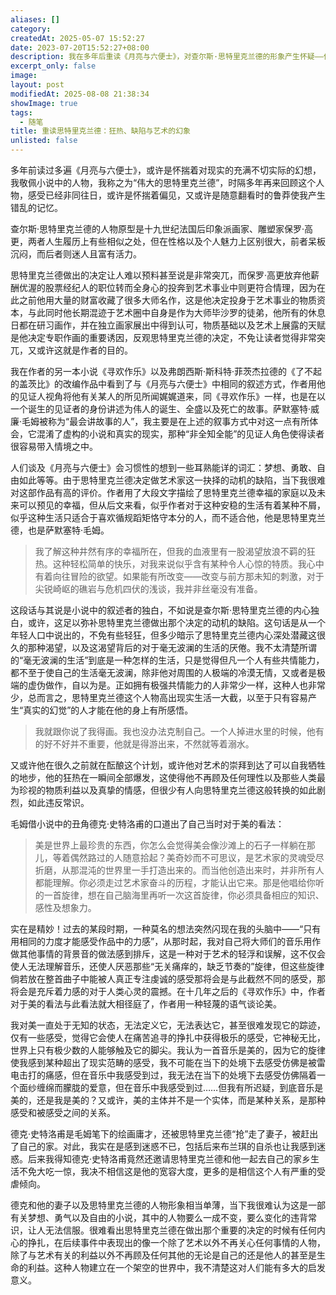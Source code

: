 ```yaml
---
aliases: []
category: 
createdAt: 2025-05-07 15:52:27
date: 2023-07-20T15:52:27+08:00
description: 我在多年后重读《月亮与六便士》，对查尔斯·思特里克兰德的形象产生怀疑——他的艺术狂热缺乏现实动机，与原型高更的理性选择形成鲜明对比。毛姆用见证者视角模糊虚构与真实，但思特里克兰德的突然转变、对家庭的冷漠、德克夫妇的扁平化处理，让“我”逐渐意识到这部小说并非关于梦想，而是毛姆对秩序生活的隐秘反叛。书中关于“美必须用痛苦换取”的论述曾让“我”震撼，但如今看来，这种美学观与后续作品《寻欢作乐》中的轻蔑形成矛盾。艺术是否真需以人性为代价？思特里克兰德或许只是毛姆精心设计的叙事幻象，一个拒绝共情的文学实验品。
excerpt_only: false
image: 
layout: post
modifiedAt: 2025-08-08 21:38:34
showImage: true
tags:
  - 随笔
title: 重读思特里克兰德：狂热、缺陷与艺术的幻象
unlisted: false
---
```


多年前读过多遍《月亮与六便士》，或许是怀揣着对现实的充满不切实际的幻想，我敬佩小说中的人物，我称之为“伟大的思特里克兰德”，时隔多年再来回顾这个人物，感受已经非同往日，或许是怀揣着偏见，又或许是随意翻看时的鲁莽使我产生错乱的记忆。

查尔斯·思特里克兰德的人物原型是十九世纪法国后印象派画家、雕塑家保罗·高更，两者人生履历上有些相似之处，但在性格以及个人魅力上区别很大，前者呆板沉闷，而后者则迷人且富有活力。

思特里克兰德做出的决定让人难以预料甚至说是非常突兀，而保罗·高更放弃他薪酬优渥的股票经纪人的职位转而全身心的投奔到艺术事业中则更符合情理，因为在此之前他用大量的财富收藏了很多大师名作，这是他决定投身于艺术事业的物质资本，与此同时他长期混迹于艺术圈中自身是作为大师毕沙罗的徒弟，他所有的休息日都在研习画作，并在独立画家展出中得到认可，物质基础以及艺术上展露的天赋是他决定专职作画的重要诱因，反观思特里克兰德的决定，不免让读者觉得非常突兀，又或许这就是作者的目的。

我在作者的另一本小说《寻欢作乐》以及弗朗西斯·斯科特·菲茨杰拉德的《了不起的盖茨比》的改编作品中看到了与《月亮与六便士》中相同的叙述方式，作者用他的见证人视角将他有关某人的所见所闻娓娓道来，同《寻欢作乐》一样，也是在以一个诞生的见证者的身份讲述为伟人的诞生、全盛以及死亡的故事。萨默塞特·威廉·毛姆被称为“最会讲故事的人”，我主要是在上述的叙事方式中对这一点有所体会，它混淆了虚构的小说和真实的现实，那种“非全知全能”的见证人角色使得读者很容易带入情境之中。

人们谈及《月亮与六便士》会习惯性的想到一些耳熟能详的词汇：梦想、勇敢、自由如此等等。由于思特里克兰德决定做艺术家这一抉择的动机的缺陷，当下我很难对这部作品有高的评价。作者用了大段文字描绘了思特里克兰德幸福的家庭以及未来可以预见的幸福，但从后文来看，似乎作者对于这种安稳的生活有着某种不屑，似乎这种生活只适合于喜欢循规蹈矩恪守本分的人，而不适合他，他是思特里克兰德，也是萨默塞特·毛姆。

> 我了解这种井然有序的幸福所在，但我的血液里有一股渴望放浪不羁的狂热。这种轻松简单的快乐，对我来说似乎含有某种令人心惊的特质。我心中有着向往冒险的欲望。如果能有所改变——改变与前方那未知的刺激，对于尖锐崎岖的礁岩与危机四伏的浅谈，我并非丝毫没有准备。

这段话与其说是小说中的叙述者的独白，不如说是查尔斯·思特里克兰德的内心独白，或许，这足以弥补思特里克兰德做出那个决定的动机的缺陷。这句话是从一个年轻人口中说出的，不免有些轻狂，但多少暗示了思特里克兰德内心深处潜藏这很久的那种渴望，以及这渴望背后的对于毫无波澜的生活的厌倦。我不太清楚所谓的“毫无波澜的生活”到底是一种怎样的生活，只是觉得但凡一个人有些共情能力，都不至于使自己的生活毫无波澜，除非他对周围的人极端的冷漠无情，又或者是极端的虚伪做作，自以为是。正如拥有极强共情能力的人非常少一样，这种人也非常少，总而言之，思特里克兰德这个人物高出现实生活一大截，以至于只有容易产生“真实的幻觉”的人才能在他的身上有所感悟。

> 我就跟你说了我得画。我也没办法克制自己。一个人掉进水里的时候，他有的好不好并不重要，他就是得游出来，不然就等着溺水。

又或许他在很久之前就在酝酿这个计划，或许他对艺术的崇拜到达了可以自我牺牲的地步，他的狂热在一瞬间全部爆发，这使得他不再顾及任何理性以及那些人类最为珍视的物质利益以及真挚的情感，但很少有人向思特里克兰德这般转换的如此剧烈，如此违反常识。

毛姆借小说中的丑角德克·史特洛甫的口道出了自己当时对于美的看法：

> 美是世界上最珍贵的东西，你怎么会觉得美会像沙滩上的石子一样躺在那儿，等着偶然路过的人随意拾起？美奇妙而不可思议，是艺术家的灵魂受尽折磨，从那混沌的世界里一手打造出来的。而当他创造出来时，并非所有人都能理解。你必须走过艺术家奋斗的历程，才能认出它来。那是他唱给你听的一首旋律，想在自己脑海里再听一次这首旋律，你必须具备相应的知识、感性及想象力。

实在是精妙！过去的某段时期，一种莫名的想法突然闪现在我的头脑中——“只有用相同的力度才能感受作品中的力感”，从那时起，我对自己将大师们的音乐用作做其他事情的背景音的做法感到排斥，这是一种对于艺术的轻浮和误解，这不仅会使人无法理解音乐，还使人厌恶那些“无关痛痒的，缺乏节奏的”旋律，但这些旋律倘若放在整首曲子中能被人真正专注虔诚的感受那将会是与此截然不同的感受，那将会是充斥着力感的对于人类心灵的震撼。在十几年之后的《寻欢作乐》中，作者对于美的看法与此看法就大相径庭了，作者用一种轻蔑的语气谈论美。

我对美一直处于无知的状态，无法定义它，无法表达它，甚至很难发现它的踪迹，仅有一些感受，觉得它会使人在痛苦追寻的挣扎中获得极乐的感受，它神秘无比，世界上只有极少数的人能够触及它的脚尖。我认为一首音乐是美的，因为它的旋律使我感到某种超出了现实范畴的感受，我不可能在当下的处境下去感受仿佛是被雷电击打的痛感，但在音乐中我感受到过，我无法在当下的处境下去感受仿佛隔着一个面纱缠绵而朦胧的爱意，但在音乐中我感受到过……但我有所迟疑，到底音乐是美的，还是我是美的？又或许，美的主体并不是一个实体，而是某种关系，是那种感受和被感受之间的关系。

德克·史特洛甫是毛姆笔下的绘画庸才，还被思特里克兰德“抢”走了妻子，被赶出了自己的家。对此，我实在是感到迷惑不已，包括后来布兰琪的自杀也让我感到迷惑。后来我得知德克·史特洛甫竟然还邀请思特里克兰德和他一起去自己的家乡生活不免大吃一惊，我决不相信这是他的宽容大度，更多的是相信这个人有严重的受虐倾向。

德克和他的妻子以及思特里克兰德的人物形象相当单薄，当下我很难认为这是一部有关梦想、勇气以及自由的小说，其中的人物要么一成不变，要么变化的违背常识，让人无法信服。很难看出思特里克兰德在做出那个重要的决定的时候有任何内心的挣扎，在后续事件中表现出的像一个除了艺术以外不再关心任何事情的人物，除了与艺术有关的利益以外不再顾及任何其他的无论是自己的还是他人的甚至是生命的利益。这种人物建立在一个架空的世界中，我不清楚这对人们能有多大的启发意义。
